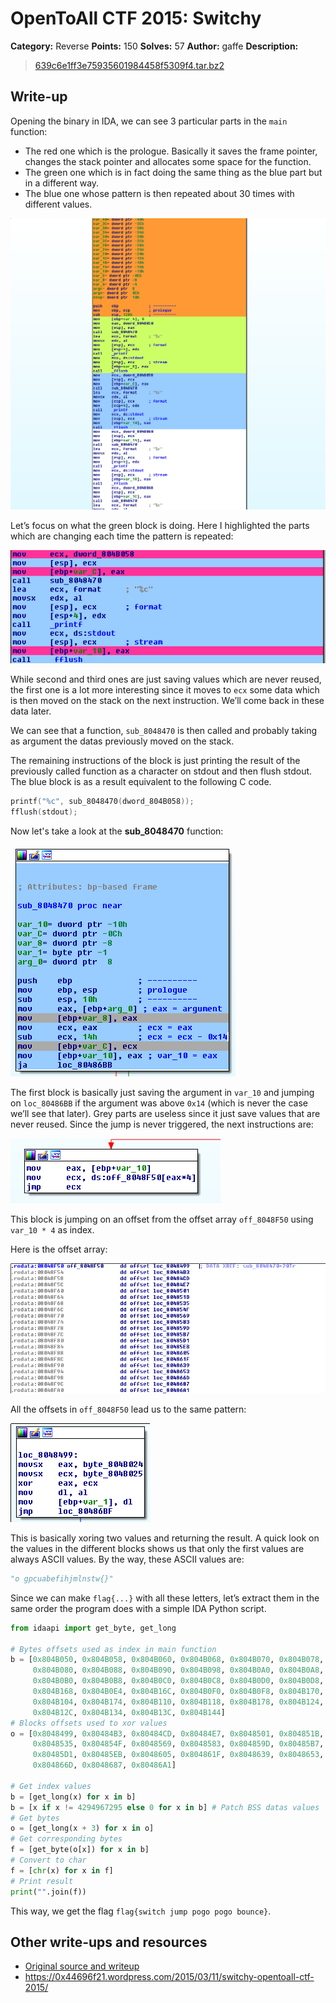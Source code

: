 # OpenToAll CTF 2015: Switchy

**Category:** Reverse
**Points:** 150
**Solves:** 57
**Author:** gaffe
**Description:**

> [639c6e1ff3e75935601984458f5309f4.tar.bz2](639c6e1ff3e75935601984458f5309f4.tar.bz2)

## Write-up

Opening the binary in IDA, we can see 3 particular parts in the `main` function:

* The red one which is the prologue. Basically it saves the frame pointer, changes the stack pointer and allocates some space for the function.
* The green one which is in fact doing the same thing as the blue part but in a different way.
* The blue one whose pattern is then repeated about 30 times with different values.

![IDA View 1](idaview1.png)

Let’s focus on what the green block is doing. Here I highlighted the parts which are changing each time the pattern is repeated:

![IDA View 2](idaview2.png)

While second and third ones are just saving values which are never reused, the first one is a lot more interesting since it moves to `ecx` some data which is then moved on the stack on the next instruction. We’ll come back in these data later.

We can see that a function, `sub_8048470` is then called and probably taking as argument the datas previously moved on the stack.

The remaining instructions of the block is just printing the result of the previously called function as a character on stdout and then flush stdout. The blue block is as a result equivalent to the following C code.

```c
printf("%c", sub_8048470(dword_804B058));
fflush(stdout);
```

Now let's take a look at the **sub_8048470** function:

![IDA View 3](idaview3.png)

The first block is basically just saving the argument in `var_10` and jumping on `loc_80486BB` if the argument was above `0x14` (which is never the case we’ll see that later). Grey parts are useless since it just save values that are never reused. Since the jump is never triggered, the next instructions are:

![IDA View 4](idaview4.png)

This block is jumping on an offset from the offset array `off_8048F50` using `var_10 * 4` as index.

Here is the offset array:

![IDA View 5](idaview5.png)

All the offsets in `off_8048F50` lead us to the same pattern:

![IDA View 6](idaview6.png)

This is basically xoring two values and returning the result. A quick look on the values in the different blocks shows us that only the first values are always ASCII values. By the way, these ASCII values are:

```python
"o gpcuabefihjmlnstw{}"
```

Since we can make `flag{...}` with all these letters, let’s extract them in the same order the program does with a simple IDA Python script.

```python
from idaapi import get_byte, get_long

# Bytes offsets used as index in main function
b = [0x804B050, 0x804B058, 0x804B060, 0x804B068, 0x804B070, 0x804B078,
     0x804B080, 0x804B088, 0x804B090, 0x804B098, 0x804B0A0, 0x804B0A8,
     0x804B0B0, 0x804B0B8, 0x804B0C0, 0x804B0C8, 0x804B0D0, 0x804B0D8,
     0x804B168, 0x804B0E4, 0x804B16C, 0x804B0F0, 0x804B0F8, 0x804B170,
     0x804B104, 0x804B174, 0x804B110, 0x804B118, 0x804B178, 0x804B124,
     0x804B12C, 0x804B134, 0x804B13C, 0x804B144]
# Blocks offsets used to xor values
o = [0x8048499, 0x80484B3, 0x80484CD, 0x80484E7, 0x8048501, 0x804851B,
     0x8048535, 0x804854F, 0x8048569, 0x8048583, 0x804859D, 0x80485B7,
     0x80485D1, 0x80485EB, 0x8048605, 0x804861F, 0x8048639, 0x8048653,
     0x804866D, 0x8048687, 0x80486A1]

# Get index values
b = [get_long(x) for x in b]
b = [x if x != 4294967295 else 0 for x in b] # Patch BSS datas values
# Get bytes
o = [get_long(x + 3) for x in o]
# Get corresponding bytes
f = [get_byte(o[x]) for x in b]
# Convert to char
f = [chr(x) for x in f]
# Print result
print("".join(f))
```

This way, we get the flag `flag{switch jump pogo pogo bounce}`.

## Other write-ups and resources

* [Original source and writeup](https://github.com/gaffe23/gaffe-ota2/tree/master/switchy)
* <https://0x44696f21.wordpress.com/2015/03/11/switchy-opentoall-ctf-2015/>
